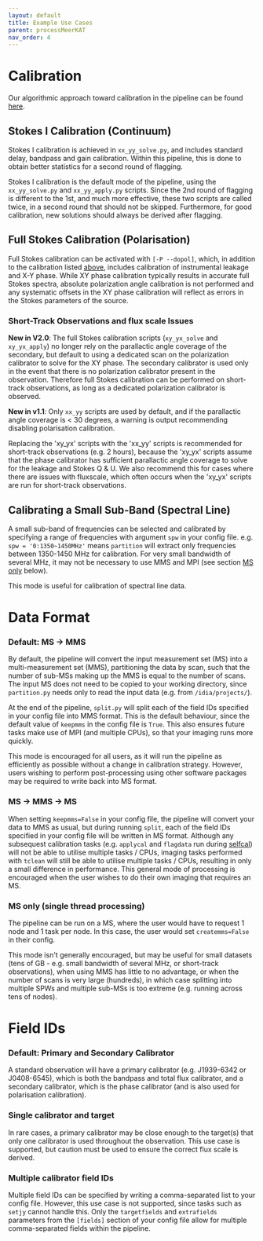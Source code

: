 ```yaml
---
layout: default
title: Example Use Cases
parent: processMeerKAT
nav_order: 4
---
```


# Calibration

Our algorithmic approach toward calibration in the pipeline can be found [here](/docs/processMeerKAT/cross-calibration-in-processmeerkat).

## Stokes I Calibration (Continuum)

Stokes I calibration is achieved in `xx_yy_solve.py`, and includes standard delay, bandpass and gain calibration. Within this pipeline, this is done to obtain better statistics for a second round of flagging.

Stokes I calibration is the default mode of the pipeline, using the `xx_yy_solve.py` and `xx_yy_apply.py` scripts. Since the 2nd round of flagging is different to the 1st, and much more effective, these two scripts are called twice, in a second round that should not be skipped. Furthermore, for good calibration, new solutions should always be derived after flagging.

<!-- Krishna to revise -->
<!-- Lastly, it is recommended the 'xy_yx' scripts be run anyway, since linear feeds tend to have non-negligible coupling between the feeds, and so even to get a good Stokes I image, full Stokes calibration may be required.

Therefore, for Stokes I calibration, the 'xy_yx' scripts may be replaced with the 'xx_yy' scripts, in which case only a minimal speedup will be gained. Therefore, this use case is generally discouraged. One reason for this use case may be where issues arise with the calibration, and to simplify the processing to what is well understood. -->

## Full Stokes Calibration (Polarisation)

Full Stokes calibration can be activated with `[-P --dopol]`, which, in addition to the calibration listed [above](#stokes-i-calibration-continuum), includes calibration of instrumental leakage and X-Y phase. While XY phase calibration typically results in accurate full Stokes spectra, absolute polarization angle calibration is not performed and any systematic offsets in the XY phase calibration will reflect as errors in the Stokes parameters of the source.


### Short-Track Observations and flux scale Issues

**New in V2.0**: The full Stokes calibration scripts (`xy_yx_solve` and `xy_yx_apply`) no longer rely on the parallactic angle coverage of the secondary, but default to using a dedicated scan on the polarization calibrator to solve for the XY phase. The secondary calibrator is used only in the event that there is no polarization calibrator present in the observation. Therefore full Stokes calibration can be performed on short-track observations, as long as a dedicated polarization calibrator is observed.

**New in v1.1**: Only `xx_yy` scripts are used by default, and if the parallactic angle coverage is < 30 degrees, a warning is output recommending disabling polarisation calibration.

Replacing the 'xy_yx' scripts with the 'xx_yy' scripts is recommended for short-track observations (e.g. 2 hours), because the 'xy_yx' scripts assume that the phase calibrator has sufficient parallactic angle coverage to solve for the leakage and Stokes Q & U. We also recommend this for cases where there are issues with fluxscale, which often occurs when the 'xy_yx' scripts are run for short-track observations.

## Calibrating a Small Sub-Band (Spectral Line)

A small sub-band of frequencies can be selected and calibrated by specifying a range of frequencies with argument `spw` in your config file. e.g. `spw = '0:1350~1450MHz'` means `partition` will extract only frequencies between 1350-1450 MHz for calibration. For very small bandwidth of several MHz, it may not be necessary to use MMS and MPI (see section [MS only](#ms-only-single-thread-processing) below).

This mode is useful for calibration of spectral line data.

# Data Format

### Default: MS -> MMS

By default, the pipeline will convert the input measurement set (MS) into a multi-measurement set (MMS), partitioning the data by scan, such that the number of sub-MSs making up the MMS is equal to the number of scans. The input MS does not need to be copied to your working directory, since `partition.py` needs only to read the input data (e.g. from `/idia/projects/`).

At the end of the pipeline, `split.py` will split each of the field IDs specified in your config file into MMS format. This is the default behaviour, since the default value of `keepmms` in the config file is `True`. This also ensures future tasks make use of MPI (and multiple CPUs), so that your imaging runs more quickly.

This mode is encouraged for all users, as it will run the pipeline as efficiently as possible without a change in calibration strategy. However, users wishing to perform post-processing using other software packages may be required to write back into MS format.

### MS -> MMS -> MS

When setting `keepmms=False` in your config file, the pipeline will convert your data to MMS as usual, but during running `split`, each of the field IDs specified in your config file will be written in MS format. Although any subsequest calibration tasks (e.g. `applycal` and `flagdata` run during [selfcal](/docs/processMeerKAT/self-calibration-in-processmeerkat)) will not be able to utilise multiple tasks / CPUs, imaging tasks performed with `tclean` will still be able to utilise multiple tasks / CPUs, resulting in only a small difference in performance. This general mode of processing is encouraged when the user wishes to do their own imaging that requires an MS.

### MS only (single thread processing)

The pipeline can be run on a MS, where the user would have to request 1 node and 1 task per node. In this case, the user would set `createmms=False` in their config.

This mode isn't generally encouraged, but may be useful for small datasets (tens of GB - e.g. small bandwidth of several MHz, or short-track observations), when using MMS has little to no advantage, or when the number of scans is very large (hundreds), in which case splitting into multiple SPWs and multiple sub-MSs is too extreme (e.g. running across tens of nodes).

# Field IDs

### Default: Primary and Secondary Calibrator

A standard observation will have a primary calibrator (e.g. J1939-6342 or J0408-6545), which is both the bandpass and total flux calibrator, and a secondary calibrator, which is the phase calibrator (and is also used for polarisation calibration).

### Single calibrator and target

In rare cases, a primary calibrator may be close enough to the target(s) that only one calibrator is used throughout the observation. This use case is supported, but caution must be used to ensure the correct flux scale is derived.

### Multiple calibrator field IDs

Multiple field IDs can be specified by writing a comma-separated list to your config file. However, this use case is not supported, since tasks such as `setjy` cannot handle this. Only the `targetfields` and `extrafields` parameters from the `[fields]` section of your config file allow for multiple comma-separated fields within the pipeline.
